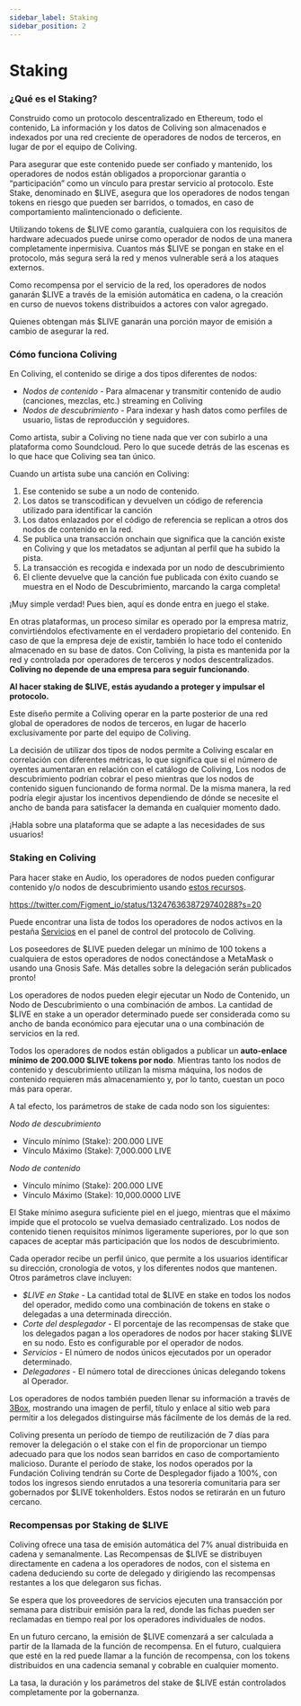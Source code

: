 ```yaml
---
sidebar_label: Staking
sidebar_position: 2
---
```


# Staking

### ¿Qué es el Staking?

Construido como un protocolo descentralizado en Ethereum, todo el contenido, La información y los datos de Coliving son almacenados e indexados por una red creciente de operadores de nodos de terceros, en lugar de por el equipo de Coliving.

Para asegurar que este contenido puede ser confiado y mantenido, los operadores de nodos están obligados a proporcionar garantía o “participación” como un vínculo para prestar servicio al protocolo. Este Stake, denominado en $LIVE, asegura que los operadores de nodos tengan tokens en riesgo que pueden ser barridos, o tomados, en caso de comportamiento malintencionado o deficiente.

Utilizando tokens de $LIVE como garantía, cualquiera con los requisitos de hardware adecuados puede unirse como operador de nodos de una manera completamente inpermisiva. Cuantos más $LIVE se pongan en stake en el protocolo, más segura será la red y menos vulnerable será a los ataques externos.

Como recompensa por el servicio de la red, los operadores de nodos ganarán $LIVE a través de la emisión automática en cadena, o la creación en curso de nuevos tokens distribuidos a actores con valor agregado.

Quienes obtengan más $LIVE ganarán una porción mayor de emisión a cambio de asegurar la red.

### Cómo funciona Coliving

En Coliving, el contenido se dirige a dos tipos diferentes de nodos:

* _Nodos de contenido_ - Para almacenar y transmitir contenido de audio \(canciones, mezclas, etc.\) streaming en Coliving
* _Nodos de descubrimiento_ - Para indexar y hash datos como perfiles de usuario, listas de reproducción y seguidores.

Como artista, subir a Coliving no tiene nada que ver con subirlo a una plataforma como Soundcloud. Pero lo que sucede detrás de las escenas es lo que hace que Coliving sea tan único.

Cuando un artista sube una canción en Coliving:

1. Ese contenido se sube a un nodo de contenido.
2. Los datos se transcodifican y devuelven un código de referencia utilizado para identificar la canción
3. Los datos enlazados por el código de referencia se replican a otros dos nodos de contenido en la red.
4. Se publica una transacción onchain que significa que la canción existe en Coliving y que los metadatos se adjuntan al perfil que ha subido la pista.
5. La transacción es recogida e indexada por un nodo de descubrimiento
6. El cliente devuelve que la canción fue publicada con éxito cuando se muestra en el Nodo de Descubrimiento, marcando la carga completa!

¡Muy simple verdad! Pues bien, aquí es donde entra en juego el stake.

En otras plataformas, un proceso similar es operado por la empresa matriz, convirtiéndolos efectivamente en el verdadero propietario del contenido. En caso de que la empresa deje de existir, también lo hace todo el contenido almacenado en su base de datos. Con Coliving, la pista es mantenida por la red y controlada por operadores de terceros y nodos descentralizados. **Coliving no depende de una empresa para seguir funcionando**.

**Al hacer staking de $LIVE, estás ayudando a proteger y impulsar el protocolo.**

Este diseño permite a Coliving operar en la parte posterior de una red global de operadores de nodos de terceros, en lugar de hacerlo exclusivamente por parte del equipo de Coliving.

La decisión de utilizar dos tipos de nodos permite a Coliving escalar en correlación con diferentes métricas, lo que significa que si el número de oyentes aumentaran en relación con el catálogo de Coliving, Los nodos de descubrimiento podrían cobrar el peso mientras que los nodos de contenido siguen funcionando de forma normal. De la misma manera, la red podría elegir ajustar los incentivos dependiendo de dónde se necesite el ancho de banda para satisfacer la demanda en cualquier momento dado.

¡Habla sobre una plataforma que se adapte a las necesidades de sus usuarios!

### **Staking en Coliving**

Para hacer stake en Audio, los operadores de nodos pueden configurar contenido y/o nodos de descubrimiento usando [estos recursos](https://github.com/dgc.network/-protocol/wiki/Staking-Resources).

https://twitter.com/Figment_io/status/1324763638729740288?s=20

Puede encontrar una lista de todos los operadores de nodos activos en la pestaña [Servicios](https://dashboard..org/services) en el panel de control del protocolo de Coliving.

Los poseedores de $LIVE pueden delegar un mínimo de 100 tokens a cualquiera de estos operadores de nodos conectándose a MetaMask o usando una Gnosis Safe. Más detalles sobre la delegación serán publicados pronto!

Los operadores de nodos pueden elegir ejecutar un Nodo de Contenido, un Nodo de Descubrimiento o una combinación de ambos. La cantidad de $LIVE en stake a un operador determinado puede ser considerada como su ancho de banda económico para ejecutar una o una combinación de servicios en la red.

Todos los operadores de nodos están obligados a publicar un **auto-enlace mínimo de 200.000 $LIVE tokens por nodo**. Mientras tanto los nodos de contenido y descubrimiento utilizan la misma máquina, los nodos de contenido requieren más almacenamiento y, por lo tanto, cuestan un poco más para operar.

A tal efecto, los parámetros de stake de cada nodo son los siguientes:

_Nodo de descubrimiento_

* Vínculo mínimo (Stake): 200.000 LIVE
* Vínculo Máximo (Stake): 7,000.000 LIVE

_Nodo de contenido_

* Vínculo mínimo (Stake): 200.000 LIVE
* Vínculo Máximo (Stake): 10,000.0000 LIVE

El Stake mínimo asegura suficiente piel en el juego, mientras que el máximo impide que el protocolo se vuelva demasiado centralizado. Los nodos de contenido tienen requisitos mínimos ligeramente superiores, por lo que son capaces de aceptar más participación que los nodos de descubrimiento.

Cada operador recibe un perfil único, que permite a los usuarios identificar su dirección, cronología de votos, y los diferentes nodos que mantenen. Otros parámetros clave incluyen:

* _$LIVE en Stake_ - La cantidad total de $LIVE en stake en todos los nodos del operador, medido como una combinación de tokens en stake o delegadas a una determinada dirección.
* _Corte del desplegador_ - El porcentaje de las recompensas de stake que los delegados pagan a los operadores de nodos por hacer staking $LIVE en su nodo. Esto es configurable por el operador de nodos.
* _Servicios_ - El número de nodos únicos ejecutados por un operador determinado.
* _Delegadores_ - El número total de direcciones únicas delegando tokens al Operador.

Los operadores de nodos también pueden llenar su información a través de [3Box](https://3box.io/), mostrando una imagen de perfil, título y enlace al sitio web para permitir a los delegados distinguirse más fácilmente de los demás de la red.

Coliving presenta un período de tiempo de reutilización de 7 días para remover la delegación o el stake con el fin de proporcionar un tiempo adecuado para que los nodos sean barridos en caso de comportamiento malicioso. Durante el período de stake, los nodos operados por la Fundación Coliving tendrán su Corte de Desplegador fijado a 100%, con todos los ingresos siendo enrutados a una tesorería comunitaria para ser gobernados por $LIVE tokenholders. Estos nodos se retirarán en un futuro cercano.

### **Recompensas por Staking de $LIVE**

Coliving ofrece una tasa de emisión automática del 7% anual distribuida en cadena y semanalmente. Las Recompensas de $LIVE se distribuyen directamente en cadena a los operadores de nodos, con el sistema en cadena deduciendo su corte de delegado y dirigiendo las recompensas restantes a los que delegaron sus fichas.

Se espera que los proveedores de servicios ejecuten una transacción por semana para distribuir emisión para la red, donde las fichas pueden ser reclamadas en tiempo real por los operadores individuales de nodos.

En un futuro cercano, la emisión de $LIVE comenzará a ser calculada a partir de la llamada de la función de recompensa. En el futuro, cualquiera que esté en la red puede llamar a la función de recompensa, con los tokens distribuidos en una cadencia semanal y cobrable en cualquier momento.

La tasa, la duración y los parámetros del stake de $LIVE están controlados completamente por la gobernanza.
